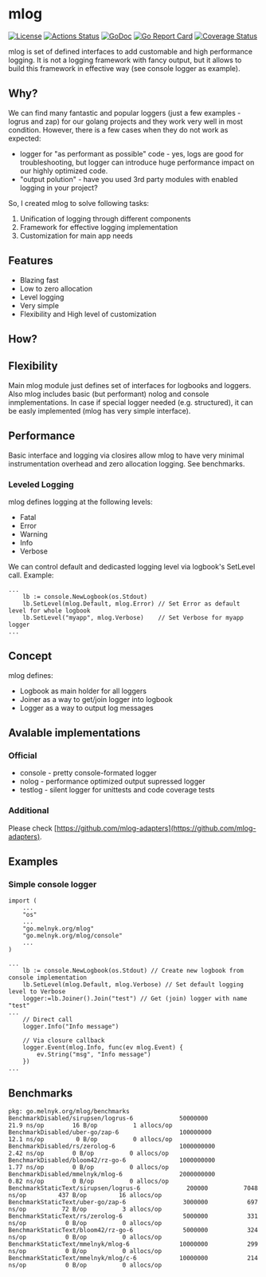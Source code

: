 # mlog
[![License](https://img.shields.io/badge/license-MIT-blue.svg)](https://github.com/mmelnyk/mlog/blob/master/LICENSE) [![Actions Status](https://github.com/mmelnyk/mlog/workflows/Test/badge.svg)](https://github.com/mmelnyk/mlog/actions) [![GoDoc](https://godoc.org/go.melnyk.org/mlog?status.svg)](https://godoc.org/go.melnyk.org/mlog) [![Go Report Card](https://goreportcard.com/badge/go.melnyk.org/mlog)](https://goreportcard.com/report/go.melnyk.org/mlog) [![Coverage Status](https://codecov.io/gh/mmelnyk/mlog/branch/master/graph/badge.svg)](https://codecov.io/gh/mmelnyk/mlog)

mlog is set of defined interfaces to add customable and high performance logging. It is not a logging framework with fancy output, but it allows to build this framework in effective way (see console logger as example).

## Why?
We can find many fantastic and popular loggers (just a few examples - logrus and zap) for our golang projects and they work very well in most condition. However, there is a few cases when they do not work as expected:
 - logger for "as performant as possible" code - yes, logs are good for troubleshooting, but logger can introduce huge performance impact on our highly optimized code.
 - "output polution" - have you used 3rd party modules with enabled logging in your project?

So, I created mlog to solve following tasks:
1. Unification of logging through different components
2. Framework for effective logging implementation
3. Customization for main app needs

## Features
- Blazing fast
- Low to zero allocation
- Level logging
- Very simple
- Flexibility and High level of customization

## How?
## Flexibility
Main mlog module just defines set of interfaces for logbooks and loggers. Also mlog includes basic (but performant) nolog and console inmplementations. In case if special logger needed (e.g. structured), it can be easly implemented (mlog has very simple interface).

## Performance
Basic interface and logging via closires allow mlog to have very minimal instrumentation overhead and zero allocation logging. See benchmarks.

### Leveled Logging
mlog defines logging at the following levels:
 - Fatal
 - Error
 - Warning
 - Info
 - Verbose

We can control default and dedicasted logging level via logbook's SetLevel call.
Example:
```
...
	lb := console.NewLogbook(os.Stdout)
	lb.SetLevel(mlog.Default, mlog.Error) // Set Error as default level for whole logbook
	lb.SetLevel("myapp", mlog.Verbose)    // Set Verbose for myapp logger
...
```

## Concept
mlog defines:
- Logbook as main holder for all loggers
- Joiner as a way to get/join logger into logbook
- Logger as a way to output log messages

## Avalable implementations

### Official
 * console - pretty console-formated logger
 * nolog - performance optimized output supressed logger
 * testlog - silent logger for unittests and code coverage tests

### Additional
 Please check [https://github.com/mlog-adapters](https://github.com/mlog-adapters).

## Examples

### Simple console logger
```
import (
	...
	"os"
	...
	"go.melnyk.org/mlog"
	"go.melnyk.org/mlog/console"
	...
)

...
	lb := console.NewLogbook(os.Stdout) // Create new logbook from console implementation
	lb.SetLevel(mlog.Default, mlog.Verbose) // Set default logging level to Verbose
	logger:=lb.Joiner().Join("test") // Get (join) logger with name "test"
...
	// Direct call
	logger.Info("Info message")

	// Via closure callback
	logger.Event(mlog.Info, func(ev mlog.Event) {
		ev.String("msg", "Info message")
	})
...

```

## Benchmarks

```
pkg: go.melnyk.org/mlog/benchmarks
BenchmarkDisabled/sirupsen/logrus-6         	50000000	        21.9 ns/op	      16 B/op	       1 allocs/op
BenchmarkDisabled/uber-go/zap-6             	100000000	        12.1 ns/op	       0 B/op	       0 allocs/op
BenchmarkDisabled/rs/zerolog-6              	1000000000	         2.42 ns/op	       0 B/op	       0 allocs/op
BenchmarkDisabled/bloom42/rz-go-6           	1000000000	         1.77 ns/op	       0 B/op	       0 allocs/op
BenchmarkDisabled/mmelnyk/mlog-6            	2000000000	         0.82 ns/op	       0 B/op	       0 allocs/op
BenchmarkStaticText/sirupsen/logrus-6       	  200000	      7048 ns/op	     437 B/op	      16 allocs/op
BenchmarkStaticText/uber-go/zap-6           	 3000000	       697 ns/op	      72 B/op	       3 allocs/op
BenchmarkStaticText/rs/zerolog-6            	 5000000	       331 ns/op	       0 B/op	       0 allocs/op
BenchmarkStaticText/bloom42/rz-go-6         	 5000000	       324 ns/op	       0 B/op	       0 allocs/op
BenchmarkStaticText/mmelnyk/mlog-6          	10000000	       299 ns/op	       0 B/op	       0 allocs/op
BenchmarkStaticText/mmelnyk/mlog/c-6        	10000000	       214 ns/op	       0 B/op	       0 allocs/op
```
